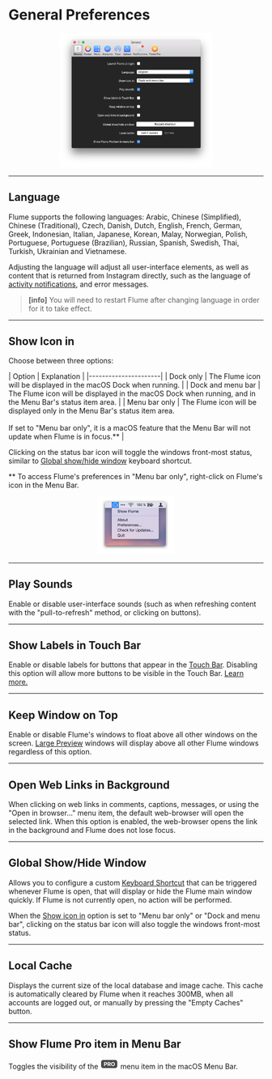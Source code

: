 # General Preferences

<p style="text-align: center; margin-top: 1em;"><img src="/preferences/assets/general.png" width="60%" height="60%" /></p>

------ 

## Language

Flume supports the following languages: Arabic, Chinese (Simplified), Chinese (Traditional), Czech, Danish, Dutch, English, French, German, Greek, Indonesian, Italian, Japanese, Korean, Malay, Norwegian, Polish, Portuguese, Portuguese (Brazilian), Russian, Spanish, Swedish, Thai, Turkish, Ukrainian and Vietnamese.

Adjusting the language will adjust all user-interface elements, as well as content that is returned from Instagram directly, such as the language of [activity notifications](/views/activity.md), and error messages.

> **[info]**
> You will need to restart Flume after changing language in order for it to take effect.

------ 

## Show Icon in

Choose between three options:

| Option | Explanation |
|----------------------|
| Dock only | The Flume icon will be displayed in the macOS Dock when running. |
| Dock and menu bar | The Flume icon will be displayed in the macOS Dock when running, and in the Menu Bar's status item area. |
| Menu bar only | The Flume icon will be displayed only in the Menu Bar's status item area.<br /><br />If set to "Menu bar only", it is a macOS feature that the Menu Bar will not update when Flume is in focus.** |

Clicking on the status bar icon will toggle the windows front-most status, similar to [Global show/hide window](#global-showhide-window) keyboard shortcut.

** To access Flume's preferences in "Menu bar only", right-click on Flume's icon in the Menu Bar.

<p style="text-align: center; margin-top: 1em;"><img src="/preferences/assets/menubar.png" width="30%" height="30%" /></p>

------ 

## Play Sounds

Enable or disable user-interface sounds (such as when refreshing content with the "pull-to-refresh" method, or clicking on buttons).

------ 

## Show Labels in Touch Bar

Enable or disable labels for buttons that appear in the [Touch Bar](https://support.apple.com/en-us/HT207055). Disabling this option will allow more buttons to be visible in the Touch Bar. [Learn more.](/misc/touchbar.md)

------ 

## Keep Window on Top

Enable or disable Flume's windows to float above all other windows on the screen. [Large Preview](/views/largepreview.md) windows will display above all other Flume windows regardless of this option.

------

## Open Web Links in Background

When clicking on web links in comments, captions, messages, or using the "Open in browser…" menu item, the default web-browser will open the selected link. When this option is enabled, the web-browser opens the link in the background and Flume does not lose focus.

------

## Global Show/Hide Window

Allows you to configure a custom [Keyboard Shortcut](/misc/keyboard-shortcuts.md) that can be triggered whenever Flume is open, that will display or hide the Flume main window quickly. If Flume is not currently open, no action will be performed.

When the [Show icon in](#show-icon-in) option is set to "Menu bar only" or "Dock and menu bar", clicking on the status bar icon will also toggle the windows front-most status.

------

## Local Cache

Displays the current size of the local database and image cache. This cache is automatically cleared by Flume when it reaches 300MB, when all accounts are logged out, or manually by pressing the "Empty Caches" button.

------

## Show Flume Pro item in Menu Bar

Toggles the visibility of the <img src="/preferences/assets/pro.png" width="36" height="20" /> menu item in the macOS Menu Bar.



